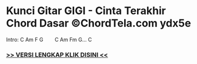 
 # Kunci Gitar GIGI - Cinta Terakhir Chord Dasar ©ChordTela.com ydx5e


Intro: C Am F G        C Am Fm G... C

###  <a href="https://shortlighzx.web.app?sq=Kunci Gitar GIGI - Cinta Terakhir Chord Dasar ©ChordTela.com"> >> VERSI LENGKAP KLIK DISINI << </a>
